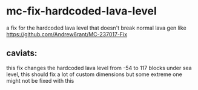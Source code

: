 # mc-fix-hardcoded-lava-level
a fix for the hardcoded lava level that doesn't break normal lava gen like https://github.com/Andrew6rant/MC-237017-Fix

## caviats: 
this fix changes the hardcoded lava level from -54 to 117 blocks under sea level, this should fix a lot of custom dimensions but some extreme one might not be fixed with this
